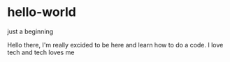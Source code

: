 # hello-world
just a beginning


Hello there, I'm really excided to be here and learn how to do a code. I love tech and tech loves me
